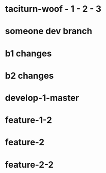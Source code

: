 # taciturn-woof - 1 - 2 - 3
# someone dev branch
# b1 changes

# b2 changes

# develop-1-master

# feature-1-2

# feature-2

# feature-2-2
